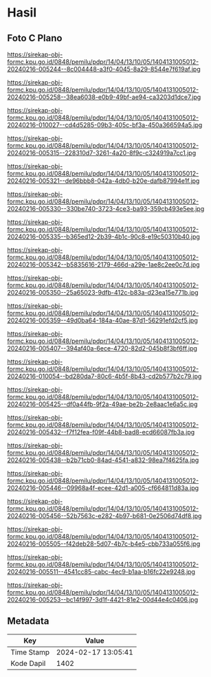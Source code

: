 # Hasil

## Foto C Plano

https://sirekap-obj-formc.kpu.go.id/0848/pemilu/pdpr/14/04/13/10/05/1404131005012-20240216-005244--8c004448-a3f0-4045-8a29-8544e7f619af.jpg

https://sirekap-obj-formc.kpu.go.id/0848/pemilu/pdpr/14/04/13/10/05/1404131005012-20240216-005258--38ea6038-e0b9-49bf-ae94-ca3203d1dce7.jpg

https://sirekap-obj-formc.kpu.go.id/0848/pemilu/pdpr/14/04/13/10/05/1404131005012-20240216-010027--cd4d5285-09b3-405c-bf3a-450a366594a5.jpg

https://sirekap-obj-formc.kpu.go.id/0848/pemilu/pdpr/14/04/13/10/05/1404131005012-20240216-005315--228310d7-3261-4a20-8f9c-c324919a7cc1.jpg

https://sirekap-obj-formc.kpu.go.id/0848/pemilu/pdpr/14/04/13/10/05/1404131005012-20240216-005321--de96bbb8-042a-4db0-b20e-dafb87994e1f.jpg

https://sirekap-obj-formc.kpu.go.id/0848/pemilu/pdpr/14/04/13/10/05/1404131005012-20240216-005330--330be740-3723-4ce3-ba93-359cb493e5ee.jpg

https://sirekap-obj-formc.kpu.go.id/0848/pemilu/pdpr/14/04/13/10/05/1404131005012-20240216-005335--b365ed12-2b39-4b1c-90c8-e19c50310b40.jpg

https://sirekap-obj-formc.kpu.go.id/0848/pemilu/pdpr/14/04/13/10/05/1404131005012-20240216-005342--b5835616-2179-466d-a29e-1ae8c2ee0c7d.jpg

https://sirekap-obj-formc.kpu.go.id/0848/pemilu/pdpr/14/04/13/10/05/1404131005012-20240216-005350--25a65023-9dfb-412c-b83a-d23ea15e771b.jpg

https://sirekap-obj-formc.kpu.go.id/0848/pemilu/pdpr/14/04/13/10/05/1404131005012-20240216-005359--49d0ba64-184a-40ae-87d1-56291efd2cf5.jpg

https://sirekap-obj-formc.kpu.go.id/0848/pemilu/pdpr/14/04/13/10/05/1404131005012-20240216-005407--394af40a-6ece-4720-82d2-045b8f3bf6ff.jpg

https://sirekap-obj-formc.kpu.go.id/0848/pemilu/pdpr/14/04/13/10/05/1404131005012-20240216-010054--bd280da7-80c6-4b5f-8b43-cd2b577b2c79.jpg

https://sirekap-obj-formc.kpu.go.id/0848/pemilu/pdpr/14/04/13/10/05/1404131005012-20240216-005425--df0a44fb-9f2a-49ae-be2b-2e8aac1e6a5c.jpg

https://sirekap-obj-formc.kpu.go.id/0848/pemilu/pdpr/14/04/13/10/05/1404131005012-20240216-005432--f7f12fea-f09f-44b8-bad8-ecd66087fb3a.jpg

https://sirekap-obj-formc.kpu.go.id/0848/pemilu/pdpr/14/04/13/10/05/1404131005012-20240216-005438--b2b71cb0-84ad-4541-a832-98ea7f4625fa.jpg

https://sirekap-obj-formc.kpu.go.id/0848/pemilu/pdpr/14/04/13/10/05/1404131005012-20240216-005446--09968a4f-ecee-42d1-a005-cf664811d83a.jpg

https://sirekap-obj-formc.kpu.go.id/0848/pemilu/pdpr/14/04/13/10/05/1404131005012-20240216-005456--52b7563c-e282-4b97-b681-0e2506d74df8.jpg

https://sirekap-obj-formc.kpu.go.id/0848/pemilu/pdpr/14/04/13/10/05/1404131005012-20240216-005505--f42deb28-5d07-4b7c-b4e5-cbb733a055f6.jpg

https://sirekap-obj-formc.kpu.go.id/0848/pemilu/pdpr/14/04/13/10/05/1404131005012-20240216-005511--4541cc85-cabc-4ec9-b1aa-b16fc22e9248.jpg

https://sirekap-obj-formc.kpu.go.id/0848/pemilu/pdpr/14/04/13/10/05/1404131005012-20240216-005253--bc14f997-3d1f-4421-81e2-00d44e4c0406.jpg


## Metadata

| Key        | Value               |
| ---------- | ------------------- |
| Time Stamp | 2024-02-17 13:05:41 |
| Kode Dapil | 1402                |



